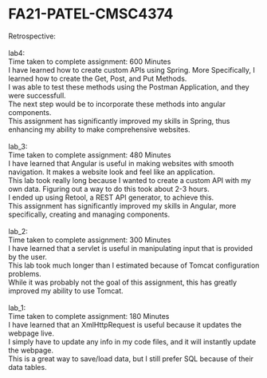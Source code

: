 # FA21-PATEL-CMSC4374

Retrospective:<br /><br />
    lab4: <br />
        Time taken to complete assignment: 600 Minutes <br />
        I have learned how to create custom APIs using Spring. More Specifically, I learned how to create the Get, Post, and Put Methods.<br />
        I was able to test these methods using the Postman Application, and they were successfull. <br />
        The next step would be to incorporate these methods into angular components. <br />
        This assignment has significantly improved my skills in Spring, thus enhancing my ability to make comprehensive websites.  <br /> <br />
    lab_3: <br />
        Time taken to complete assignment: 480 Minutes <br />
        I have learned that Angular is useful in making websites with smooth navigation. It makes a website look and feel like an application. <br />
        This lab took really long because I wanted to create a custom API with my own data. Figuring out a way to do this took about 2-3 hours. <br />
        I ended up using Retool, a REST API generator, to achieve this. <br />
        This assignment has significantly improved my skills in Angular, more specifically, creating and managing components.  <br /> <br />
    lab_2: <br />
        Time taken to complete assignment: 300 Minutes <br />
        I have learned that a servlet is useful in manipulating input that is provided by the user. <br />
        This lab took much longer than I estimated because of Tomcat configuration problems. <br />
        While it was probably not the goal of this assignment, this has greatly improved my ability to use Tomcat. <br /> <br />
    lab_1: <br />
        Time taken to complete assignment: 180 Minutes <br />
        I have learned that an XmlHttpRequest is useful because it updates the webpage live. <br />
        I simply have to update any info in my code files, and it will instantly update the webpage. <br />
        This is a great way to save/load data, but I still prefer SQL because of their data tables. <br />
        
